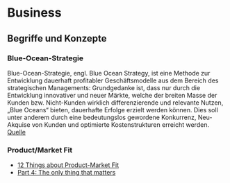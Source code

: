 # Business

## Begriffe und Konzepte

### Blue-Ocean-Strategie

Blue-Ocean-Strategie, engl. Blue Ocean Strategy, ist eine Methode zur Entwicklung dauerhaft profitabler Geschäftsmodelle aus dem Bereich des strategischen Managements: Grundgedanke ist, dass nur durch die Entwicklung innovativer und neuer Märkte, welche der breiten Masse der Kunden bzw. Nicht-Kunden wirklich differenzierende und relevante Nutzen, „Blue Oceans“ bieten, dauerhafte Erfolge erzielt werden können. Dies soll unter anderem durch eine bedeutungslos gewordene Konkurrenz, Neu-Akquise von Kunden und optimierte Kostenstrukturen erreicht werden. [Quelle](https://de.wikipedia.org/wiki/Blue-Ocean-Strategie)

### Product/Market Fit

* [12 Things about Product-Market Fit](https://a16z.com/2017/02/18/12-things-about-product-market-fit/)
* [Part 4: The only thing that matters](https://pmarchive.com/guide_to_startups_part4.html)
